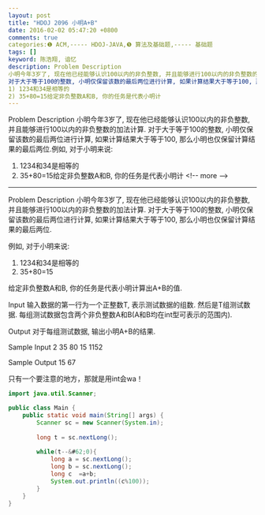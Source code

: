 ```yaml
---
layout: post
title: "HDOJ 2096 小明A+B"
date: 2016-02-02 05:47:20 +0800
comments: true
categories:❶ ACM,----- HDOJ-JAVA,❺ 算法及基础题,----- 基础题
tags: []
keyword: 陈浩翔, 谙忆
description: Problem Description 
小明今年3岁了, 现在他已经能够认识100以内的非负整数, 并且能够进行100以内的非负整数的加法计算. 
对于大于等于100的整数, 小明仅保留该数的最后两位进行计算, 如果计算结果大于等于100, 那么小明也仅保留计算结果的最后两位.例如, 对于小明来说: 
1) 1234和34是相等的 
2) 35+80=15给定非负整数A和B, 你的任务是代表小明计 
---
```



Problem Description 
小明今年3岁了, 现在他已经能够认识100以内的非负整数, 并且能够进行100以内的非负整数的加法计算. 
对于大于等于100的整数, 小明仅保留该数的最后两位进行计算, 如果计算结果大于等于100, 那么小明也仅保留计算结果的最后两位.例如, 对于小明来说: 
1) 1234和34是相等的 
2) 35+80=15给定非负整数A和B, 你的任务是代表小明计
&#60;!-- more --&#62;
----------

Problem Description
小明今年3岁了, 现在他已经能够认识100以内的非负整数, 并且能够进行100以内的非负整数的加法计算.
对于大于等于100的整数, 小明仅保留该数的最后两位进行计算, 如果计算结果大于等于100, 那么小明也仅保留计算结果的最后两位.

例如, 对于小明来说:
1) 1234和34是相等的
2) 35+80=15

给定非负整数A和B, 你的任务是代表小明计算出A+B的值.

 

Input
输入数据的第一行为一个正整数T, 表示测试数据的组数. 然后是T组测试数据. 每组测试数据包含两个非负整数A和B(A和B均在int型可表示的范围内).

 

Output
对于每组测试数据, 输出小明A+B的结果.

 

Sample Input
2
35 80
15 1152
 

Sample Output
15
67

只有一个要注意的地方，那就是用int会wa！


```java
import java.util.Scanner;

public class Main {
	public static void main(String[] args) {
		Scanner sc = new Scanner(System.in);
		
		long t = sc.nextLong();
		
		while(t--&#62;0){
			long a = sc.nextLong();
			long b = sc.nextLong();
			long c  =a+b;
			System.out.println((c%100));
		}
	}
}
```